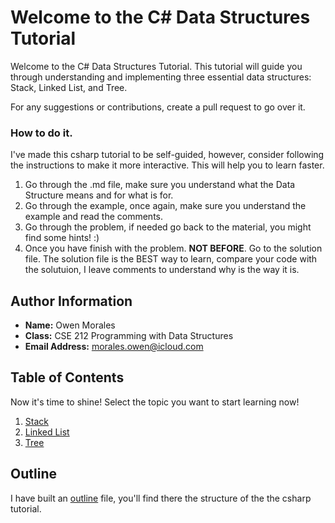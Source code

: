 # Welcome to the C# Data Structures Tutorial

Welcome to the C# Data Structures Tutorial. This tutorial will guide you through understanding and implementing three essential data structures: Stack, Linked List, and Tree.

For any suggestions or contributions, create a pull request to go over it.

### How to do it.

I've made this csharp tutorial to be self-guided, however, consider following the instructions to make it more interactive. This will help you to learn faster.

1. Go through the .md file, make sure you understand what the Data Structure means and for what is for.
2. Go through the example, once again, make sure you understand the example and read the comments.
3. Go through the problem, if needed go back to the material, you might find some hints! :)
4. Once you have finish with the problem. __NOT BEFORE__. Go to the solution file. The solution file is the BEST way to learn, compare your code with the solutuion, I leave comments to understand why is the way it is.

## Author Information
* **Name:** Owen Morales
* **Class:** CSE 212 Programming with Data Structures
* **Email Address:** morales.owen@icloud.com

## Table of Contents 

Now it's time to shine! Select the topic you want to start learning now!

1. [Stack](csharp-tutorial/stack-problem-solution/stack.md)
2. [Linked List](csharp-tutorial/linkedlist-problem-solution/linked-list.md)
3. [Tree](csharp-tutorial/tree-problem-solution/tree.md)

## Outline

I have built an [outline](csharp-tutorial/outline.md) file, you'll find there the structure of the the csharp tutorial.